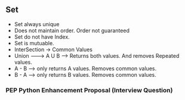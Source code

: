 ## Set

- Set always unique
- Does not maintain order. Order not guaranteed
- Set do not have Index.
- Set is mutuable.
- InterSection -> Common Values
- Union ---> A U B --> Returns both values. And removes Repeated values.
- A - B --> only returns A values. Removes common values.
- B - A --> only returns B values. Removes common values.

### PEP Python Enhancement Proposal (Interview Question)
